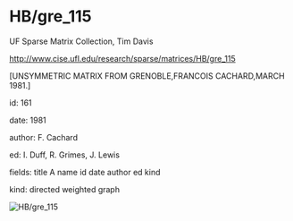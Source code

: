 # HB/gre_115

 UF Sparse Matrix Collection, Tim Davis

 http://www.cise.ufl.edu/research/sparse/matrices/HB/gre_115

 [UNSYMMETRIC MATRIX FROM GRENOBLE,FRANCOIS CACHARD,MARCH 1981.]

 id: 161

 date: 1981

 author: F. Cachard

 ed: I. Duff, R. Grimes, J. Lewis

 fields: title A name id date author ed kind

 kind: directed weighted graph

![HB/gre_115](http://yifanhu.net/GALLERY/GRAPHS/GIF_SMALL/HB@gre_115.gif)

